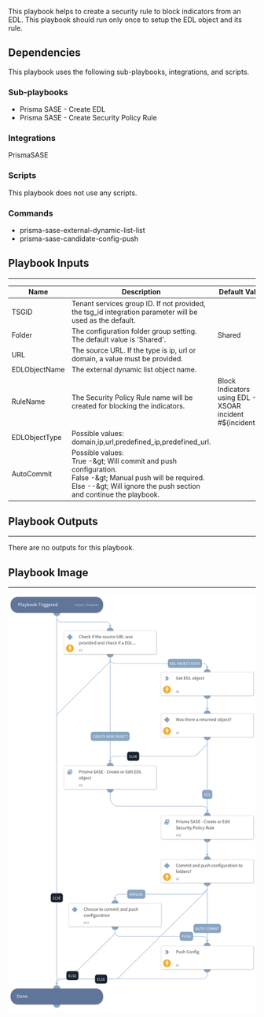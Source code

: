 This playbook helps to create a security rule to block indicators from an EDL. This playbook should run only once to setup the EDL object and its rule.

## Dependencies

This playbook uses the following sub-playbooks, integrations, and scripts.

### Sub-playbooks

* Prisma SASE - Create EDL
* Prisma SASE - Create Security Policy Rule

### Integrations

PrismaSASE

### Scripts

This playbook does not use any scripts.

### Commands

* prisma-sase-external-dynamic-list-list
* prisma-sase-candidate-config-push

## Playbook Inputs

---

| **Name** | **Description** | **Default Value** | **Required** |
| --- | --- | --- | --- |
| TSGID | Tenant services group ID. If not provided, the tsg_id integration parameter will be used as the default. |  | Optional |
| Folder | The configuration folder group setting.<br/>The default value is 'Shared'. | Shared | Optional |
| URL | The source URL. If the type is ip, url or domain, a value must be provided. |  | Optional |
| EDLObjectName | The external dynamic list object name. |  | Optional |
| RuleName | The Security Policy Rule name will be created for blocking the indicators. | Block Indicators using EDL - XSOAR incident #${incident.id} | Optional |
| EDLObjectType | Possible values:<br/>domain,ip,url,predefined_ip,predefined_url. |  | Optional |
| AutoCommit | Possible values:<br/>True -&amp;gt; Will commit and push configuration.<br/>False -&amp;gt; Manual push will be required.<br/>Else --&amp;gt; Will ignore the push section and continue the playbook. |  | Optional |

## Playbook Outputs

---
There are no outputs for this playbook.

## Playbook Image

---

![Prisma SASE - Create a security pre-rule for EDL](../doc_files/Prisma_SASE_-_Create_a_security_pre-rule_for_EDL.png)
